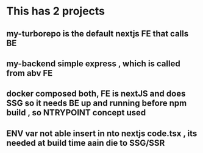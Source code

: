 # This has 2 projects

## my-turborepo is the default nextjs FE that calls BE 
## my-backend simple express , which is called from abv FE
## docker composed both, FE is nextJS and does SSG so it needs BE up and running before npm build , so NTRYPOINT concept used
## ENV var not able insert in nto nextjs code.tsx , its needed at build time aain die to SSG/SSR
